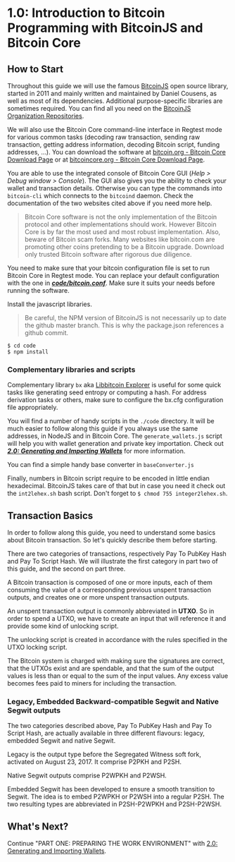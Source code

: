# 1.0: Introduction to Bitcoin Programming with BitcoinJS and Bitcoin Core

## How to Start

Throughout this guide we will use the famous [BitcoinJS](https://github.com/bitcoinjs/bitcoinjs-lib) open source library, 
started in 2011 and mainly written and maintained by Daniel Cousens, as well as most of its dependencies.
Additional purpose-specific libraries are sometimes required. You can find all you need on the 
[BitcoinJS Organization Repositories](https://github.com/bitcoinjs).

We will also use the Bitcoin Core command-line interface in Regtest mode for various common tasks (decoding raw transaction, 
sending raw transaction, getting address information, decoding Bitcoin script, funding addresses, ...).
You can download the software at [bitcoin.org - Bitcoin Core Download Page](https://bitcoin.org/en/download) or at 
[bitcoincore.org - Bitcoin Core Download Page](https://bitcoincore.org/en/download/).

You are able to use the integrated console of Bitcoin Core GUI (_Help > Debug window > Console_). The GUI also gives you 
the ability to check your wallet and transaction details. 
Otherwise you can type the commands into `bitcoin-cli` which connects to the `bitcoind` daemon.
Check the documentation of the two websites cited above if you need more help.

> Bitcoin Core software is not the only implementation of the Bitcoin protocol and other implementations should work.
> However Bitcoin Core is by far the most used and most robust implementation.
> Also, beware of Bitcoin scam forks. Many websites like bitcoin.com are promoting other coins pretending to be a Bitcoin upgrade.
> Download only trusted Bitcoin software after rigorous due diligence.

You need to make sure that your bitcoin configuration file is set to run Bitcoin Core in Regtest mode. You can replace 
your default configuration with the one in **_[code/bitcoin.conf](code/bitcoin.conf)_**. Make sure it suits your needs 
before running the software.

Install the javascript libraries. 
> Be careful, the NPM version of BitcoinJS is not necessarily up to date the github master branch.
> This is why the package.json references a github commit.
```
$ cd code
$ npm install
```


### Complementary libraries and scripts

Complementary library `bx` aka [Libbitcoin Explorer](https://github.com/libbitcoin/libbitcoin-explorer) is useful for some
quick tasks like generating seed entropy or computing a hash.
For address derivation tasks or others, make sure to configure the bx.cfg configuration file appropriately.

You will find a number of handy scripts in the `./code` directory. 
It will be much easier to follow along this guide if you always use the same addresses, in NodeJS and in Bitcoin Core. 
The `generate_wallets.js` script will help you with wallet generation and private key importation. Check out 
**_[2.0: Generating and Importing Wallets](02_0_Generating_and_Importing_Wallets.md)_** for more information.

You can find a simple handy base converter in `baseConverter.js` 

Finally, numbers in Bitcoin script require to be encoded in little endian hexadecimal. BitcoinJS takes care of that but 
in case you need it check out the `int2lehex.sh` bash script. Don't forget to `$ chmod 755 integer2lehex.sh`.


## Transaction Basics

In order to follow along this guide, you need to understand some basics about Bitcoin transaction.
So let's quickly describe them before starting.

There are two categories of transactions, respectively Pay To PubKey Hash and Pay To Script Hash. 
We will illustrate the first category in part two of this guide, and the second on part three.

A Bitcoin transaction is composed of one or more inputs, each of them consuming the value of a corresponding previous 
unspent transaction outputs, and creates one or more unspent transaction outputs.

An unspent transaction output is commonly abbreviated in **UTXO**. 
So in order to spend a UTXO, we have to create an input that will reference it and provide some kind of unlocking script.

The unlocking script is created in accordance with the rules specified in the UTXO locking script.

The Bitcoin system is charged with making sure the signatures are correct, that the UTXOs exist and are spendable, 
and that the sum of the output values is less than or equal to the sum of the input values.
Any excess value becomes fees paid to miners for including the transaction.


### Legacy, Embedded Backward-compatible Segwit and Native Segwit outputs

The two categories described above, Pay To PubKey Hash and Pay To Script Hash, are actually available in three different
flavours: legacy, embedded Segwit and native Segwit.

Legacy is the output type before the Segregated Witness soft fork, activated on August 23, 2017. It comprise P2PKH and P2SH.

Native Segwit outputs comprise P2WPKH and P2WSH.

Embedded Segwit has been developed to ensure a smooth transition to Segwit. The idea is to embed P2WPKH or P2WSH into a 
regular P2SH. The two resulting types are abbreviated in P2SH-P2WPKH and P2SH-P2WSH. 


## What's Next?

Continue "PART ONE: PREPARING THE WORK ENVIRONMENT" with [2.0: Generating and Importing Wallets](02_0_Generating_and_Importing_Wallets.md).
